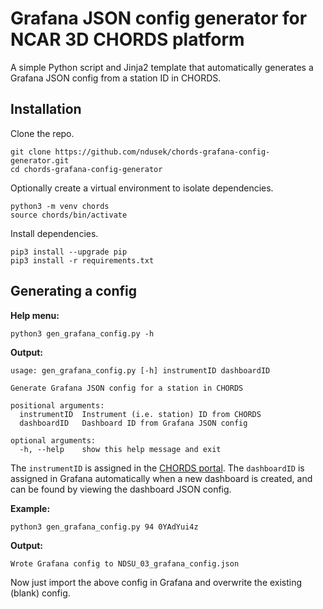 # Grafana JSON config generator for NCAR 3D CHORDS platform

A simple Python script and Jinja2 template that automatically generates a Grafana JSON config from a station ID in CHORDS.

## Installation

Clone the repo.

```
git clone https://github.com/ndusek/chords-grafana-config-generator.git
cd chords-grafana-config-generator
```

Optionally create a virtual environment to isolate dependencies.

```
python3 -m venv chords
source chords/bin/activate
```

Install dependencies.

```
pip3 install --upgrade pip
pip3 install -r requirements.txt
```

## Generating a config

**Help menu:**

```
python3 gen_grafana_config.py -h
```

**Output:**

```
usage: gen_grafana_config.py [-h] instrumentID dashboardID

Generate Grafana JSON config for a station in CHORDS

positional arguments:
  instrumentID  Instrument (i.e. station) ID from CHORDS
  dashboardID   Dashboard ID from Grafana JSON config

optional arguments:
  -h, --help    show this help message and exit
```

The `instrumentID` is assigned in the [CHORDS portal](http://3d.chordsrt.com/instruments). The `dashboardID` is assigned in Grafana automatically when a new dashboard is created, and can be found by viewing the dashboard JSON config.

**Example:**

```
python3 gen_grafana_config.py 94 0YAdYui4z
```

**Output:**

```
Wrote Grafana config to NDSU_03_grafana_config.json
```

Now just import the above config in Grafana and overwrite the existing (blank) config.

